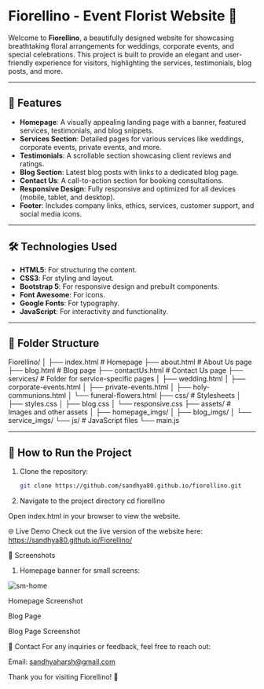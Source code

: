 # Fiorellino - Event Florist Website 🌸

Welcome to **Fiorellino**, a beautifully designed website for showcasing breathtaking floral arrangements for weddings, corporate events, and special celebrations. This project is built to provide an elegant and user-friendly experience for visitors, highlighting the services, testimonials, blog posts, and more.

---

## 🌟 Features

- **Homepage**: A visually appealing landing page with a banner, featured services, testimonials, and blog snippets.
- **Services Section**: Detailed pages for various services like weddings, corporate events, private events, and more.
- **Testimonials**: A scrollable section showcasing client reviews and ratings.
- **Blog Section**: Latest blog posts with links to a dedicated blog page.
- **Contact Us**: A call-to-action section for booking consultations.
- **Responsive Design**: Fully responsive and optimized for all devices (mobile, tablet, and desktop).
- **Footer**: Includes company links, ethics, services, customer support, and social media icons.

---

## 🛠️ Technologies Used

- **HTML5**: For structuring the content.
- **CSS3**: For styling and layout.
- **Bootstrap 5**: For responsive design and prebuilt components.
- **Font Awesome**: For icons.
- **Google Fonts**: For typography.
- **JavaScript**: For interactivity and functionality.

---

## 📂 Folder Structure

Fiorellino/ │ ├── index.html # Homepage ├── about.html # About Us page ├── blog.html # Blog page ├── contactUs.html # Contact Us page ├── services/ # Folder for service-specific pages │ ├── wedding.html │ ├── corporate-events.html │ ├── private-events.html │ ├── holy-communions.html │ └── funeral-flowers.html ├── css/ # Stylesheets │ ├── styles.css │ ├── blog.css │ └── responsive.css ├── assets/ # Images and other assets │ ├── homepage_imgs/ │ ├── blog_imgs/ │ └── service_imgs/ └── js/ # JavaScript files └── main.js


---

## 🚀 How to Run the Project

1. Clone the repository:
   ```bash
   git clone https://github.com/sandhya80.github.io/fiorellino.git

2. Navigate to the project directory
   cd fiorellino

Open index.html in your browser to view the website.

🌐 Live Demo
Check out the live version of the website here: https://sandhya80.github.io/Fiorellino/

📸 Screenshots

1. Homepage banner for small screens:

![sm-home](https://github.com/user-attachments/assets/b4f4e67a-bdf5-473c-bffc-4dcf4029a442)


Homepage Screenshot

Blog Page

Blog Page Screenshot


📧 Contact
For any inquiries or feedback, feel free to reach out:

Email: sandhyaharsh@gmail.com

Thank you for visiting Fiorellino! 🌺
